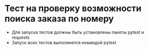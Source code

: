 # Тест на проверку возможности поиска заказа по номеру
- Для запуска тестов должны быть установлены пакеты pytest и requests
- Запуск всех тестов выполянется командой pytest
